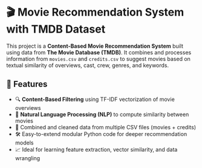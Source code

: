 # 🎬 Movie Recommendation System with TMDB Dataset

This project is a **Content-Based Movie Recommendation System** built using data from **The Movie Database (TMDB)**. It combines and processes information from `movies.csv` and `credits.csv` to suggest movies based on textual similarity of overviews, cast, crew, genres, and keywords.

## 📌 Features

- 🔍 **Content-Based Filtering** using TF-IDF vectorization of movie overviews
- 🧠 **Natural Language Processing (NLP)** to compute similarity between movies
- 🧩 Combined and cleaned data from multiple CSV files (movies + credits)
- 🛠️ Easy-to-extend modular Python code for deeper recommendation models
- 📈 Ideal for learning feature extraction, vector similarity, and data wrangling
